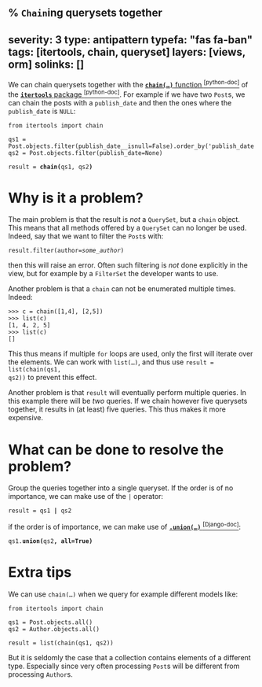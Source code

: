 % `Chain`ing querysets together
---
severity: 3
type: antipattern
typefa: "fas fa-ban"
tags: [itertools, chain, queryset]
layers: [views, orm]
solinks: []
---

We can chain querysets together with the [**<code>chain(&hellip;)</code>** function <sup>[python-doc]</sup>](https://docs.python.org/3/library/itertools.html#itertools.chain)
of the [**`itertools`** package <sup>[python-doc]</sup>](https://docs.python.org/3/library/itertools.html#itertools.chain). For example if we have two `Post`s, we can chain
the posts with a `publish_date` and then the ones where the `publish_date` is `NULL`:

<pre class="python"><code>from itertools import chain

qs1 = Post.objects.filter(publish_date__isnull=False).order_by('publish_date')
qs2 = Post.objects.filter(publish_date=None)

result = <b>chain(</b>qs1, qs2<b>)</b></code></pre>

# Why is it a problem?

The main problem is that the result is *not* a `QuerySet`, but a `chain` object.
This means that all methods offered by a `QuerySet` can no longer be used.
Indeed, say that we want to filter the `Post`s with:

<pre class="python"><code>result.filter(author=<i>some_author</i>)</code></pre>

then this will raise an error. Often such filtering is *not* done explicitly in
the view, but for example by a `FilterSet` the developer wants to use.

Another problem is that a `chain` can not be enumerated multiple times. Indeed:

```pycon
>>> c = chain([1,4], [2,5])
>>> list(c)
[1, 4, 2, 5]
>>> list(c)
[]
```

This thus means if multiple `for` loops are used, only the first will iterate
over the elements. We can work with <code>list(&hellip;)</code>,
and thus use <code>result = list(chain(qs1, qs2))</code> to prevent this effect.

Another problem is that `result` will eventually perform multiple queries. In
this example there will be *two* queries. If we chain however five querysets
together, it results in (at least) five queries. This thus makes it more
expensive.

# What can be done to resolve the problem?

Group the queries together into a single queryset. If the order is of no
importance, we can make use of the `|` operator:

<pre class="python"><code>result = qs1 <b>|</b> qs2</code></pre>

if the order is of importance, we can make use of [**<code>.union(&hellip;)</code>** <sup>[Django-doc]</sup>](https://docs.djangoproject.com/en/dev/ref/models/querysets/#union):

<pre class="python"><code>qs1.<b>union(</b>qs2<b>, all=True)</b></code></pre>

# Extra tips

We can use <code>chain(&hellip;)</code> when we query for example different
models like:

<pre class="python"><code>from itertools import chain

qs1 = Post.objects.all()
qs2 = Author.objects.all()

result = list(chain(qs1, qs2))</code></pre>

But it is seldomly the case that a collection contains elements of a
different type. Especially since very often processing `Post`s will be different
from processing `Author`s.
